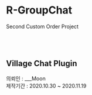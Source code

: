 # R-GroupChat
Second Custom Order Project   
</br>
</br>
</br>
## Village Chat Plugin   
의뢰인 : ___Moon</br>
제작기간 : 2020.10.30 ~ 2020.11.19 
